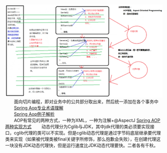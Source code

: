  ![image](https://github.com/yrz1995Whu/SpringStudy/blob/master/img/aop.PNG)<br/>
&emsp;&emsp;面向切片编程，即对业务中的公共部分取出来，然后统一添加在各个事务中<br/>
&emsp;&emsp;[Spring Aop专业术语理解](https://blog.csdn.net/q982151756/article/details/80513340)</br>
&emsp;&emsp;[Spring Aop例子解析](https://baijiahao.baidu.com/s?id=1613310315603029991&wfr=spider&for=pc)</br>
&emsp;&emsp;AOP有常见的两种方式，一种为XML，一种为注解+@AspectJ  [Spring AOP两种实现方式](https://www.cnblogs.com/xiaoxi/p/5981514.html)
&emsp;&emsp;动态代理分为Cglib与JDK，其中jdk代理的类必须要实现接口，cglib代理的类可以不实现。但是cglib动态代理是通过字节码底层继承要代理类来实现（如果被代理类被final关键字所修饰，那么抱歉会失败），在创建代理这一块没有JDK动态代理快，但是运行速度比JDK动态代理要快。二者各有千秋。

 
